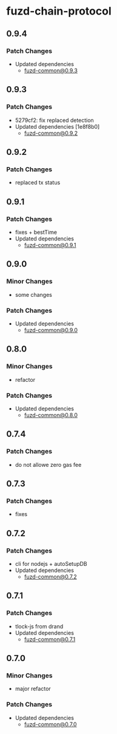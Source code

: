 # fuzd-chain-protocol

## 0.9.4

### Patch Changes

- Updated dependencies
  - fuzd-common@0.9.3

## 0.9.3

### Patch Changes

- 5279cf2: fix replaced detection
- Updated dependencies [1e8f8b0]
  - fuzd-common@0.9.2

## 0.9.2

### Patch Changes

- replaced tx status

## 0.9.1

### Patch Changes

- fixes + bestTime
- Updated dependencies
  - fuzd-common@0.9.1

## 0.9.0

### Minor Changes

- some changes

### Patch Changes

- Updated dependencies
  - fuzd-common@0.9.0

## 0.8.0

### Minor Changes

- refactor

### Patch Changes

- Updated dependencies
  - fuzd-common@0.8.0

## 0.7.4

### Patch Changes

- do not allowe zero gas fee

## 0.7.3

### Patch Changes

- fixes

## 0.7.2

### Patch Changes

- cli for nodejs + autoSetupDB
- Updated dependencies
  - fuzd-common@0.7.2

## 0.7.1

### Patch Changes

- tlock-js from drand
- Updated dependencies
  - fuzd-common@0.7.1

## 0.7.0

### Minor Changes

- major refactor

### Patch Changes

- Updated dependencies
  - fuzd-common@0.7.0
